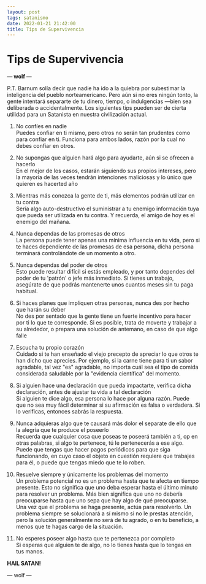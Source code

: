 ```yaml
---
layout: post
tags: satanismo
date: 2022-01-21 21:42:00
title: Tips de Supervivencia
---
```


# Tips de Supervivencia

**— wolf —**

P.T. Barnum solía decir que nadie ha ido a la quiebra por subestimar la inteligencia del pueblo norteamericano. Pero aún si no eres ningún tonto, la gente intentará separarte de tu dinero, tiempo, o indulgencias —bien sea deliberada o accidentalmente. Los siguientes tips pueden ser de cierta utilidad para un Satanista en nuestra civilización actual.

1. No confíes en nadie  
Puedes confiar en ti mismo, pero otros no serán tan prudentes como para confiar en ti. Funciona para ambos lados, razón por la cual no debes confiar en otros.

2. No supongas que alguien hará algo para ayudarte, aún si se ofrecen a hacerlo  
En el mejor de los casos, estarán siguiendo sus propios intereses, pero la mayoría de las veces tendrán intenciones maliciosas y lo único que quieren es hacerted año

3. Mientras más conozca la gente de ti, más elementos podrán utilizar en tu contra  
Sería algo auto-destructivo el suministrar a tu enemigo información tuya que pueda ser utilizada en tu contra. Y recuerda, el amigo de hoy es el enemigo del mañana.

4. Nunca dependas de las promesas de otros  
La persona puede tener apenas una mínima influencia en tu vida, pero si te haces dependiente de las promesas de esa persona, dicha persona terminará controlándote de un momento a otro.

5. Nunca dependas del poder de otros  
Esto puede resultar difícil si estás empleado, y por tanto dependes del poder de tu 'patrón' o jefe más inmediato. Si tienes un trabajo, asegúrate de que podrás mantenerte unos cuantos meses sin tu paga habitual.

6. Si haces planes que impliquen otras personas, nunca des por hecho que harán su deber  
No des por sentado que la gente tiene un fuerte incentivo para hacer por ti lo que te corresponde. Si es posible, trata de moverte y trabajar a su alrededor, o prepara una solución de antemano, en caso de que algo falle

7. Escucha tu propio corazón  
Cuidado si te han enseñado el viejo precepto de apreciar lo que otros te han dicho que aprecies. Por ejemplo, si la carne tiene para ti un sabor agradable, tal vez "es" agradable, no importa cuál sea el tipo de comida considerada saludable por la "evidencia científica" del momento.

8. Si alguien hace una declaración que pueda impactarte, verifica dicha declaración, antes de ajustar tu vida a tal declaración  
Si alguien te dice algo, esa persona lo hace por alguna razón. Puede que no sea muy fácil determinar si su afirmación es falsa o verdadera. Si lo verificas, entonces sabrás la respuesta.

9. Nunca adquieras algo que te causará más dolor el separate de ello que la alegría que te produce el poseerlo  
Recuerda que cualquier cosa que poseas te poseerá también a ti, op en otras palabras, si algo te pertenece, tú le pertenecerás a ese algo. Puede que tengas que hacer pagos periódicos para que siga funcionando, en cuyo caso el objeto en cuestión requiere que trabajes para él, o puede que tengas miedo que te lo roben.

10. Resuelve siempre y únicamente los problemas del momento  
Un problema potencial no es un problema hasta que te afecta en tiempo presente. Esto no significa que uno deba esperar hasta el último minuto para resolver un problema. Más bien significa que uno no debería preocuparse hasta que uno sepa que hay algo de qué preocuparse.  
Una vez que el problema se haga presente, actúa para resolverlo. Un problema siempre se solucionará a sí mismo si no le prestas atención, pero la solución generalmente no será de tu agrado, o en tu beneficio, a menos que te hagas cargo de la situación.

11. No esperes poseer algo hasta que te pertenezca por completo  
Si esperas que alguien te de algo, no lo tienes hasta que lo tengas en tus manos.

**HAIL SATAN!**

— wolf —
